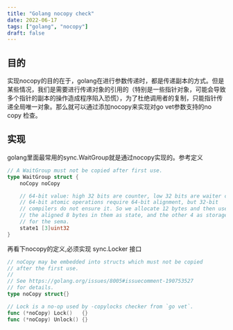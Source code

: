 ```yaml
---
title: "Golang nocopy check"
date: 2022-06-17
tags: ["golang", "nocopy"]
draft: false
---
```

## 目的

 实现nocopy的目的在于，golang在进行参数传递时，都是传递副本的方式。但是某些情况，我们是需要进行传递对象的引用的（特别是一些指针对象，可能会导致多个指针的副本的操作造成程序陷入恐慌），为了杜绝调用者的复制，只能指针传递全局唯一对象。那么就可以通过添加nocopy来实现对go vet参数支持的no copy 检查。

## 实现
golang里面最常用的sync.WaitGroup就是通过nocopy实现的。参考定义
```go
// A WaitGroup must not be copied after first use.
type WaitGroup struct {
	noCopy noCopy

	// 64-bit value: high 32 bits are counter, low 32 bits are waiter count.
	// 64-bit atomic operations require 64-bit alignment, but 32-bit
	// compilers do not ensure it. So we allocate 12 bytes and then use
	// the aligned 8 bytes in them as state, and the other 4 as storage
	// for the sema.
	state1 [3]uint32
}
```
再看下nocopy的定义,必须实现 sync.Locker 接口
```go
// noCopy may be embedded into structs which must not be copied
// after the first use.
//
// See https://golang.org/issues/8005#issuecomment-190753527
// for details.
type noCopy struct{}

// Lock is a no-op used by -copylocks checker from `go vet`.
func (*noCopy) Lock()   {}
func (*noCopy) Unlock() {}
```
